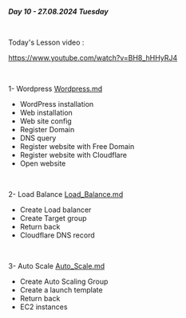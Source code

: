 _**Day 10 - 27.08.2024 Tuesday**_

<br>

Today's Lesson video :

https://www.youtube.com/watch?v=BH8_hHHyRJ4

<br>

1- Wordpress [Wordpress.md](Wordpress.md)
- WordPress installation
- Web installation
- Web site config
- Register Domain
- DNS query
- Register website with Free Domain
- Register website with Cloudflare
- Open website

<br>

2- Load Balance [Load_Balance.md](Load_Balance.md)
- Create Load balancer
- Create Target group
- Return back
- Cloudflare DNS record

<br>

3- Auto Scale [Auto_Scale.md](Auto_Scale.md)
- Create Auto Scaling Group
- Create a launch template
- Return back
- EC2 instances
